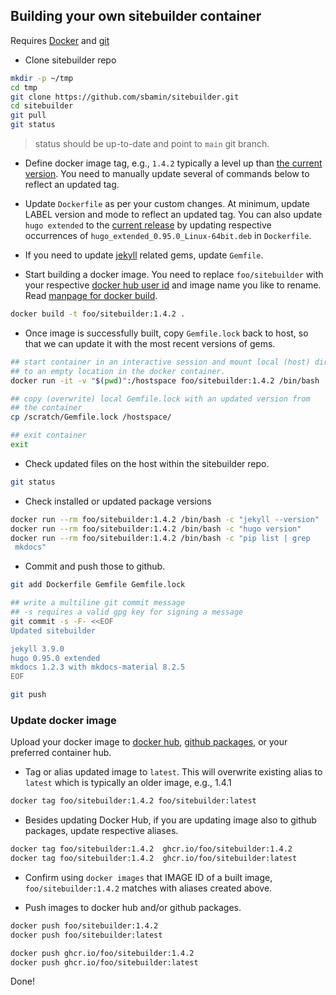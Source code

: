 ## Building your own sitebuilder container

Requires [Docker](https://www.docker.com) and [git](https://git-scm.com)

*   Clone sitebuilder repo

```sh
mkdir -p ~/tmp
cd tmp
git clone https://github.com/sbamin/sitebuilder.git
cd sitebuilder
git pull
git status
```

>status should be up-to-date and point to `main` git branch.

*   Define docker image tag, e.g., `1.4.2` typically a level up than [the current version](https://hub.docker.com/r/sbamin/sitebuilder/tags). You need to manually update several of commands below to reflect an updated tag.

*   Update `Dockerfile` as per your custom changes. At minimum, update LABEL version and mode to reflect an updated tag. You can also update `hugo extended` to the [current release](https://github.com/gohugoio/hugo/releases) by updating respective occurrences of `hugo_extended_0.95.0_Linux-64bit.deb` in `Dockerfile`.

*   If you need to update [jekyll](https://jekyllrb.com/) related gems, update `Gemfile`.

*   Start building a docker image. You need to replace `foo/sitebuilder` with your respective [docker hub user id](https://hub.docker.com) and image name you like to rename. Read [manpage for docker build](https://docs.docker.com/engine/reference/commandline/build/).

```sh
docker build -t foo/sitebuilder:1.4.2 .
```

*   Once image is successfully built, copy `Gemfile.lock` back to host, so that we can update it with the most recent versions of gems.

```sh
## start container in an interactive session and mount local (host) directory
## to an empty location in the docker container.
docker run -it -v "$(pwd)":/hostspace foo/sitebuilder:1.4.2 /bin/bash

## copy (overwrite) local Gemfile.lock with an updated version from 
## the container
cp /scratch/Gemfile.lock /hostspace/

## exit container
exit
```

*   Check updated files on the host within the sitebuilder repo.

```sh
git status
```

*   Check installed or updated package versions

```sh
docker run --rm foo/sitebuilder:1.4.2 /bin/bash -c "jekyll --version"
docker run --rm foo/sitebuilder:1.4.2 /bin/bash -c "hugo version"
docker run --rm foo/sitebuilder:1.4.2 /bin/bash -c "pip list | grep
 mkdocs"
```

*   Commit and push those to github.

```sh
git add Dockerfile Gemfile Gemfile.lock

## write a multiline git commit message
## -s requires a valid gpg key for signing a message
git commit -s -F- <<EOF
Updated sitebuilder

jekyll 3.9.0
hugo 0.95.0 extended
mkdocs 1.2.3 with mkdocs-material 8.2.5
EOF

git push
```

### Update docker image

Upload your docker image to [docker hub](https://www.docker.com), [github packages](https://github.com/features/packages), or your preferred container hub.

*   Tag or alias updated image to `latest`. This will overwrite existing alias to `latest` which is typically an older image, e.g., 1.4.1

```sh
docker tag foo/sitebuilder:1.4.2 foo/sitebuilder:latest
```

*   Besides updating Docker Hub, if you are updating image also to github packages, update respective aliases.

```sh
docker tag foo/sitebuilder:1.4.2  ghcr.io/foo/sitebuilder:1.4.2
docker tag foo/sitebuilder:1.4.2  ghcr.io/foo/sitebuilder:latest
```

*   Confirm using `docker images` that IMAGE ID of a built image, `foo/sitebuilder:1.4.2` matches with aliases created above.

*   Push images to docker hub and/or github packages.

```sh
docker push foo/sitebuilder:1.4.2
docker push foo/sitebuilder:latest

docker push ghcr.io/foo/sitebuilder:1.4.2
docker push ghcr.io/foo/sitebuilder:latest
```

Done!
